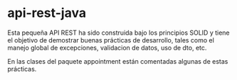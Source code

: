 # api-rest-java
Esta pequeña API REST ha sido construida bajo los principios SOLID y tiene el objetivo de demostrar buenas prácticas de desarrollo, tales como el manejo global de excepciones, validacion de datos, uso de dto,  etc.

En las clases del paquete appointment están comentadas algunas de estas prácticas.
